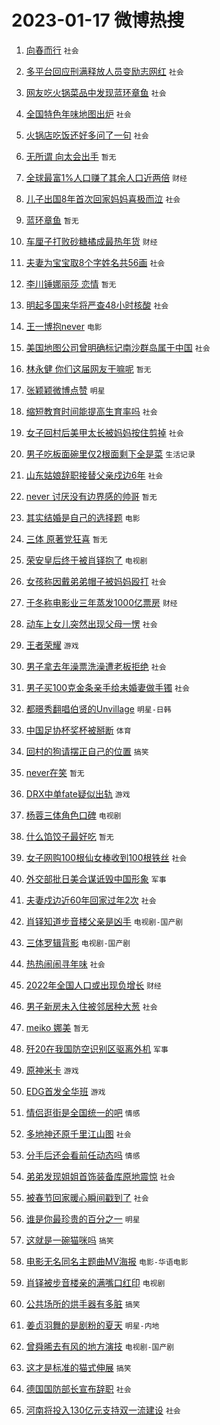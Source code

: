 # 2023-01-17 微博热搜 
1. [向春而行](https://m.weibo.cn/search?containerid=100103type%3D1%26t%3D10%26q%3D%23%E5%90%91%E6%98%A5%E8%80%8C%E8%A1%8C%23&stream_entry_id=51&isnewpage=1&extparam=seat%3D1%26pos%3D0%26c_type%3D51%26dgr%3D0%26cate%3D10103%26filter_type%3Drealtimehot%26display_time%3D1673900455%26pre_seqid%3D167390045519202384907&luicode=10000011&lfid=106003type%3D25%26t%3D3%26disable_hot%3D1%26filter_type%3Drealtimehot) `社会` 

2. [多平台回应刑满释放人员变励志网红](https://m.weibo.cn/search?containerid=100103type%3D1%26t%3D10%26q%3D%23%E5%A4%9A%E5%B9%B3%E5%8F%B0%E5%9B%9E%E5%BA%94%E5%88%91%E6%BB%A1%E9%87%8A%E6%94%BE%E4%BA%BA%E5%91%98%E5%8F%98%E5%8A%B1%E5%BF%97%E7%BD%91%E7%BA%A2%23&stream_entry_id=31&isnewpage=1&extparam=seat%3D1%26band_rank%3D1%26dgr%3D0%26flag%3D0%26filter_type%3Drealtimehot%26q%3D%2523%25E5%25A4%259A%25E5%25B9%25B3%25E5%258F%25B0%25E5%259B%259E%25E5%25BA%2594%25E5%2588%2591%25E6%25BB%25A1%25E9%2587%258A%25E6%2594%25BE%25E4%25BA%25BA%25E5%2591%2598%25E5%258F%2598%25E5%258A%25B1%25E5%25BF%2597%25E7%25BD%2591%25E7%25BA%25A2%2523%26pos%3D0%26stream_entry_id%3D31%26c_type%3D31%26realpos%3D1%26cate%3D5001%26lcate%3D5001%26display_time%3D1673900455%26pre_seqid%3D167390045519202384907&luicode=10000011&lfid=106003type%3D25%26t%3D3%26disable_hot%3D1%26filter_type%3Drealtimehot) `社会` 

3. [网友吃火锅菜品中发现蓝环章鱼](https://m.weibo.cn/search?containerid=100103type%3D1%26t%3D10%26q%3D%23%E7%BD%91%E5%8F%8B%E5%90%83%E7%81%AB%E9%94%85%E8%8F%9C%E5%93%81%E4%B8%AD%E5%8F%91%E7%8E%B0%E8%93%9D%E7%8E%AF%E7%AB%A0%E9%B1%BC%23&stream_entry_id=31&isnewpage=1&extparam=seat%3D1%26band_rank%3D2%26dgr%3D0%26flag%3D16%26filter_type%3Drealtimehot%26q%3D%2523%25E7%25BD%2591%25E5%258F%258B%25E5%2590%2583%25E7%2581%25AB%25E9%2594%2585%25E8%258F%259C%25E5%2593%2581%25E4%25B8%25AD%25E5%258F%2591%25E7%258E%25B0%25E8%2593%259D%25E7%258E%25AF%25E7%25AB%25A0%25E9%25B1%25BC%2523%26pos%3D1%26stream_entry_id%3D31%26c_type%3D31%26realpos%3D2%26cate%3D5001%26lcate%3D5001%26display_time%3D1673900455%26pre_seqid%3D167390045519202384907&luicode=10000011&lfid=106003type%3D25%26t%3D3%26disable_hot%3D1%26filter_type%3Drealtimehot) `社会` 

4. [全国特色年味地图出炉](https://m.weibo.cn/search?containerid=100103type%3D1%26t%3D10%26q%3D%23%E5%85%A8%E5%9B%BD%E7%89%B9%E8%89%B2%E5%B9%B4%E5%91%B3%E5%9C%B0%E5%9B%BE%E5%87%BA%E7%82%89%23&stream_entry_id=31&isnewpage=1&extparam=seat%3D1%26band_rank%3D3%26dgr%3D0%26flag%3D0%26filter_type%3Drealtimehot%26q%3D%2523%25E5%2585%25A8%25E5%259B%25BD%25E7%2589%25B9%25E8%2589%25B2%25E5%25B9%25B4%25E5%2591%25B3%25E5%259C%25B0%25E5%259B%25BE%25E5%2587%25BA%25E7%2582%2589%2523%26pos%3D2%26stream_entry_id%3D31%26c_type%3D31%26realpos%3D3%26cate%3D5001%26lcate%3D5001%26display_time%3D1673900455%26pre_seqid%3D167390045519202384907&luicode=10000011&lfid=106003type%3D25%26t%3D3%26disable_hot%3D1%26filter_type%3Drealtimehot) `社会` 

5. [火锅店吃饭还好多问了一句](https://m.weibo.cn/search?containerid=100103type%3D1%26t%3D10%26q%3D%23%E7%81%AB%E9%94%85%E5%BA%97%E5%90%83%E9%A5%AD%E8%BF%98%E5%A5%BD%E5%A4%9A%E9%97%AE%E4%BA%86%E4%B8%80%E5%8F%A5%23&stream_entry_id=31&isnewpage=1&extparam=seat%3D1%26band_rank%3D4%26dgr%3D0%26flag%3D16%26filter_type%3Drealtimehot%26q%3D%2523%25E7%2581%25AB%25E9%2594%2585%25E5%25BA%2597%25E5%2590%2583%25E9%25A5%25AD%25E8%25BF%2598%25E5%25A5%25BD%25E5%25A4%259A%25E9%2597%25AE%25E4%25BA%2586%25E4%25B8%2580%25E5%258F%25A5%2523%26pos%3D3%26stream_entry_id%3D31%26c_type%3D31%26realpos%3D4%26cate%3D5001%26lcate%3D5001%26display_time%3D1673900455%26pre_seqid%3D167390045519202384907&luicode=10000011&lfid=106003type%3D25%26t%3D3%26disable_hot%3D1%26filter_type%3Drealtimehot) `社会` 

6. [无所谓 向太会出手](https://m.weibo.cn/search?containerid=100103type%3D1%26t%3D10%26q%3D%E6%97%A0%E6%89%80%E8%B0%93+%E5%90%91%E5%A4%AA%E4%BC%9A%E5%87%BA%E6%89%8B&stream_entry_id=31&isnewpage=1&extparam=seat%3D1%26band_rank%3D5%26dgr%3D0%26flag%3D2%26filter_type%3Drealtimehot%26q%3D%25E6%2597%25A0%25E6%2589%2580%25E8%25B0%2593%2520%25E5%2590%2591%25E5%25A4%25AA%25E4%25BC%259A%25E5%2587%25BA%25E6%2589%258B%26pos%3D4%26stream_entry_id%3D31%26c_type%3D31%26realpos%3D5%26cate%3D5001%26lcate%3D5001%26display_time%3D1673900455%26pre_seqid%3D167390045519202384907&luicode=10000011&lfid=106003type%3D25%26t%3D3%26disable_hot%3D1%26filter_type%3Drealtimehot) `暂无` 

7. [全球最富1%人口赚了其余人口近两倍](https://m.weibo.cn/search?containerid=100103type%3D1%26t%3D10%26q%3D%23%E5%85%A8%E7%90%83%E6%9C%80%E5%AF%8C1%25%E4%BA%BA%E5%8F%A3%E8%B5%9A%E4%BA%86%E5%85%B6%E4%BD%99%E4%BA%BA%E5%8F%A3%E8%BF%91%E4%B8%A4%E5%80%8D%23&stream_entry_id=31&isnewpage=1&extparam=seat%3D1%26band_rank%3D6%26dgr%3D0%26flag%3D0%26filter_type%3Drealtimehot%26q%3D%2523%25E5%2585%25A8%25E7%2590%2583%25E6%259C%2580%25E5%25AF%258C1%2525%25E4%25BA%25BA%25E5%258F%25A3%25E8%25B5%259A%25E4%25BA%2586%25E5%2585%25B6%25E4%25BD%2599%25E4%25BA%25BA%25E5%258F%25A3%25E8%25BF%2591%25E4%25B8%25A4%25E5%2580%258D%2523%26pos%3D5%26stream_entry_id%3D31%26c_type%3D31%26realpos%3D6%26cate%3D5001%26lcate%3D5001%26display_time%3D1673900455%26pre_seqid%3D167390045519202384907&luicode=10000011&lfid=106003type%3D25%26t%3D3%26disable_hot%3D1%26filter_type%3Drealtimehot) `财经` 

8. [儿子出国8年首次回家妈妈喜极而泣](https://m.weibo.cn/search?containerid=100103type%3D1%26t%3D10%26q%3D%23%E5%84%BF%E5%AD%90%E5%87%BA%E5%9B%BD8%E5%B9%B4%E9%A6%96%E6%AC%A1%E5%9B%9E%E5%AE%B6%E5%A6%88%E5%A6%88%E5%96%9C%E6%9E%81%E8%80%8C%E6%B3%A3%23&stream_entry_id=31&isnewpage=1&extparam=seat%3D1%26band_rank%3D7%26dgr%3D0%26flag%3D0%26filter_type%3Drealtimehot%26q%3D%2523%25E5%2584%25BF%25E5%25AD%2590%25E5%2587%25BA%25E5%259B%25BD8%25E5%25B9%25B4%25E9%25A6%2596%25E6%25AC%25A1%25E5%259B%259E%25E5%25AE%25B6%25E5%25A6%2588%25E5%25A6%2588%25E5%2596%259C%25E6%259E%2581%25E8%2580%258C%25E6%25B3%25A3%2523%26pos%3D6%26stream_entry_id%3D31%26c_type%3D31%26realpos%3D7%26cate%3D5001%26lcate%3D5001%26display_time%3D1673900455%26pre_seqid%3D167390045519202384907&luicode=10000011&lfid=106003type%3D25%26t%3D3%26disable_hot%3D1%26filter_type%3Drealtimehot) `社会` 

9. [蓝环章鱼](https://m.weibo.cn/search?containerid=100103type%3D1%26t%3D10%26q%3D%E8%93%9D%E7%8E%AF%E7%AB%A0%E9%B1%BC&stream_entry_id=31&isnewpage=1&extparam=seat%3D1%26band_rank%3D8%26dgr%3D0%26flag%3D16%26filter_type%3Drealtimehot%26q%3D%25E8%2593%259D%25E7%258E%25AF%25E7%25AB%25A0%25E9%25B1%25BC%26pos%3D7%26stream_entry_id%3D31%26c_type%3D31%26realpos%3D8%26cate%3D5001%26lcate%3D5001%26display_time%3D1673900455%26pre_seqid%3D167390045519202384907&luicode=10000011&lfid=106003type%3D25%26t%3D3%26disable_hot%3D1%26filter_type%3Drealtimehot) `暂无` 

10. [车厘子打败砂糖橘成最热年货](https://m.weibo.cn/search?containerid=100103type%3D1%26t%3D10%26q%3D%23%E8%BD%A6%E5%8E%98%E5%AD%90%E6%89%93%E8%B4%A5%E7%A0%82%E7%B3%96%E6%A9%98%E6%88%90%E6%9C%80%E7%83%AD%E5%B9%B4%E8%B4%A7%23&stream_entry_id=31&isnewpage=1&extparam=seat%3D1%26band_rank%3D9%26dgr%3D0%26flag%3D0%26filter_type%3Drealtimehot%26q%3D%2523%25E8%25BD%25A6%25E5%258E%2598%25E5%25AD%2590%25E6%2589%2593%25E8%25B4%25A5%25E7%25A0%2582%25E7%25B3%2596%25E6%25A9%2598%25E6%2588%2590%25E6%259C%2580%25E7%2583%25AD%25E5%25B9%25B4%25E8%25B4%25A7%2523%26pos%3D8%26stream_entry_id%3D31%26c_type%3D31%26realpos%3D9%26cate%3D5001%26lcate%3D5001%26display_time%3D1673900455%26pre_seqid%3D167390045519202384907&luicode=10000011&lfid=106003type%3D25%26t%3D3%26disable_hot%3D1%26filter_type%3Drealtimehot) `财经` 

11. [夫妻为宝宝取8个字姓名共56画](https://m.weibo.cn/search?containerid=100103type%3D1%26t%3D10%26q%3D%23%E5%A4%AB%E5%A6%BB%E4%B8%BA%E5%AE%9D%E5%AE%9D%E5%8F%968%E4%B8%AA%E5%AD%97%E5%A7%93%E5%90%8D%E5%85%B156%E7%94%BB%23&stream_entry_id=31&isnewpage=1&extparam=seat%3D1%26band_rank%3D10%26dgr%3D0%26flag%3D0%26filter_type%3Drealtimehot%26q%3D%2523%25E5%25A4%25AB%25E5%25A6%25BB%25E4%25B8%25BA%25E5%25AE%259D%25E5%25AE%259D%25E5%258F%25968%25E4%25B8%25AA%25E5%25AD%2597%25E5%25A7%2593%25E5%2590%258D%25E5%2585%25B156%25E7%2594%25BB%2523%26pos%3D9%26stream_entry_id%3D31%26c_type%3D31%26realpos%3D10%26cate%3D5001%26lcate%3D5001%26display_time%3D1673900455%26pre_seqid%3D167390045519202384907&luicode=10000011&lfid=106003type%3D25%26t%3D3%26disable_hot%3D1%26filter_type%3Drealtimehot) `社会` 

12. [李川锤娜丽莎 恋情](https://m.weibo.cn/search?containerid=100103type%3D1%26t%3D10%26q%3D%E6%9D%8E%E5%B7%9D%E9%94%A4%E5%A8%9C%E4%B8%BD%E8%8E%8E+%E6%81%8B%E6%83%85&stream_entry_id=31&isnewpage=1&extparam=seat%3D1%26band_rank%3D11%26dgr%3D0%26flag%3D2%26filter_type%3Drealtimehot%26q%3D%25E6%259D%258E%25E5%25B7%259D%25E9%2594%25A4%25E5%25A8%259C%25E4%25B8%25BD%25E8%258E%258E%2520%25E6%2581%258B%25E6%2583%2585%26pos%3D10%26stream_entry_id%3D31%26c_type%3D31%26realpos%3D11%26cate%3D5001%26lcate%3D5001%26display_time%3D1673900455%26pre_seqid%3D167390045519202384907&luicode=10000011&lfid=106003type%3D25%26t%3D3%26disable_hot%3D1%26filter_type%3Drealtimehot) `暂无` 

13. [明起多国来华将严查48小时核酸](https://m.weibo.cn/search?containerid=100103type%3D1%26t%3D10%26q%3D%23%E6%98%8E%E8%B5%B7%E5%A4%9A%E5%9B%BD%E6%9D%A5%E5%8D%8E%E5%B0%86%E4%B8%A5%E6%9F%A548%E5%B0%8F%E6%97%B6%E6%A0%B8%E9%85%B8%23&stream_entry_id=31&isnewpage=1&extparam=seat%3D1%26band_rank%3D12%26dgr%3D0%26flag%3D0%26filter_type%3Drealtimehot%26q%3D%2523%25E6%2598%258E%25E8%25B5%25B7%25E5%25A4%259A%25E5%259B%25BD%25E6%259D%25A5%25E5%258D%258E%25E5%25B0%2586%25E4%25B8%25A5%25E6%259F%25A548%25E5%25B0%258F%25E6%2597%25B6%25E6%25A0%25B8%25E9%2585%25B8%2523%26pos%3D11%26stream_entry_id%3D31%26c_type%3D31%26realpos%3D12%26cate%3D5001%26lcate%3D5001%26display_time%3D1673900455%26pre_seqid%3D167390045519202384907&luicode=10000011&lfid=106003type%3D25%26t%3D3%26disable_hot%3D1%26filter_type%3Drealtimehot) `社会` 

14. [王一博抱never](https://m.weibo.cn/search?containerid=100103type%3D1%26t%3D10%26q%3D%23%E7%8E%8B%E4%B8%80%E5%8D%9A%E6%8A%B1never%23&stream_entry_id=31&isnewpage=1&extparam=seat%3D1%26band_rank%3D13%26dgr%3D0%26flag%3D0%26filter_type%3Drealtimehot%26q%3D%2523%25E7%258E%258B%25E4%25B8%2580%25E5%258D%259A%25E6%258A%25B1never%2523%26pos%3D12%26stream_entry_id%3D31%26c_type%3D31%26realpos%3D13%26cate%3D5001%26lcate%3D5001%26display_time%3D1673900455%26pre_seqid%3D167390045519202384907&luicode=10000011&lfid=106003type%3D25%26t%3D3%26disable_hot%3D1%26filter_type%3Drealtimehot) `电影` 

15. [美国地图公司曾明确标记南沙群岛属于中国](https://m.weibo.cn/search?containerid=100103type%3D1%26t%3D10%26q%3D%23%E7%BE%8E%E5%9B%BD%E5%9C%B0%E5%9B%BE%E5%85%AC%E5%8F%B8%E6%9B%BE%E6%98%8E%E7%A1%AE%E6%A0%87%E8%AE%B0%E5%8D%97%E6%B2%99%E7%BE%A4%E5%B2%9B%E5%B1%9E%E4%BA%8E%E4%B8%AD%E5%9B%BD%23&stream_entry_id=31&isnewpage=1&extparam=seat%3D1%26band_rank%3D14%26dgr%3D0%26flag%3D0%26filter_type%3Drealtimehot%26q%3D%2523%25E7%25BE%258E%25E5%259B%25BD%25E5%259C%25B0%25E5%259B%25BE%25E5%2585%25AC%25E5%258F%25B8%25E6%259B%25BE%25E6%2598%258E%25E7%25A1%25AE%25E6%25A0%2587%25E8%25AE%25B0%25E5%258D%2597%25E6%25B2%2599%25E7%25BE%25A4%25E5%25B2%259B%25E5%25B1%259E%25E4%25BA%258E%25E4%25B8%25AD%25E5%259B%25BD%2523%26pos%3D13%26stream_entry_id%3D31%26c_type%3D31%26realpos%3D14%26cate%3D5001%26lcate%3D5001%26display_time%3D1673900455%26pre_seqid%3D167390045519202384907&luicode=10000011&lfid=106003type%3D25%26t%3D3%26disable_hot%3D1%26filter_type%3Drealtimehot) `社会` 

16. [林永健 你们这届网友干嘛呢](https://m.weibo.cn/search?containerid=100103type%3D1%26t%3D10%26q%3D%E6%9E%97%E6%B0%B8%E5%81%A5+%E4%BD%A0%E4%BB%AC%E8%BF%99%E5%B1%8A%E7%BD%91%E5%8F%8B%E5%B9%B2%E5%98%9B%E5%91%A2&stream_entry_id=31&isnewpage=1&extparam=seat%3D1%26band_rank%3D15%26dgr%3D0%26flag%3D0%26filter_type%3Drealtimehot%26q%3D%25E6%259E%2597%25E6%25B0%25B8%25E5%2581%25A5%2520%25E4%25BD%25A0%25E4%25BB%25AC%25E8%25BF%2599%25E5%25B1%258A%25E7%25BD%2591%25E5%258F%258B%25E5%25B9%25B2%25E5%2598%259B%25E5%2591%25A2%26pos%3D14%26stream_entry_id%3D31%26c_type%3D31%26realpos%3D15%26cate%3D5001%26lcate%3D5001%26display_time%3D1673900455%26pre_seqid%3D167390045519202384907&luicode=10000011&lfid=106003type%3D25%26t%3D3%26disable_hot%3D1%26filter_type%3Drealtimehot) `暂无` 

17. [张颖颖微博点赞](https://m.weibo.cn/search?containerid=100103type%3D1%26t%3D10%26q%3D%23%E5%BC%A0%E9%A2%96%E9%A2%96%E5%BE%AE%E5%8D%9A%E7%82%B9%E8%B5%9E%23&stream_entry_id=31&isnewpage=1&extparam=seat%3D1%26band_rank%3D16%26dgr%3D0%26flag%3D0%26filter_type%3Drealtimehot%26q%3D%2523%25E5%25BC%25A0%25E9%25A2%2596%25E9%25A2%2596%25E5%25BE%25AE%25E5%258D%259A%25E7%2582%25B9%25E8%25B5%259E%2523%26pos%3D15%26stream_entry_id%3D31%26c_type%3D31%26realpos%3D16%26cate%3D5001%26lcate%3D5001%26display_time%3D1673900455%26pre_seqid%3D167390045519202384907&luicode=10000011&lfid=106003type%3D25%26t%3D3%26disable_hot%3D1%26filter_type%3Drealtimehot) `明星` 

18. [缩短教育时间能提高生育率吗](https://m.weibo.cn/search?containerid=100103type%3D1%26t%3D10%26q%3D%23%E7%BC%A9%E7%9F%AD%E6%95%99%E8%82%B2%E6%97%B6%E9%97%B4%E8%83%BD%E6%8F%90%E9%AB%98%E7%94%9F%E8%82%B2%E7%8E%87%E5%90%97%23&stream_entry_id=31&isnewpage=1&extparam=seat%3D1%26band_rank%3D17%26dgr%3D0%26flag%3D0%26filter_type%3Drealtimehot%26q%3D%2523%25E7%25BC%25A9%25E7%259F%25AD%25E6%2595%2599%25E8%2582%25B2%25E6%2597%25B6%25E9%2597%25B4%25E8%2583%25BD%25E6%258F%2590%25E9%25AB%2598%25E7%2594%259F%25E8%2582%25B2%25E7%258E%2587%25E5%2590%2597%2523%26pos%3D16%26stream_entry_id%3D31%26c_type%3D31%26realpos%3D17%26cate%3D5001%26lcate%3D5001%26display_time%3D1673900455%26pre_seqid%3D167390045519202384907&luicode=10000011&lfid=106003type%3D25%26t%3D3%26disable_hot%3D1%26filter_type%3Drealtimehot) `社会` 

19. [女子回村后美甲太长被妈妈按住剪掉](https://m.weibo.cn/search?containerid=100103type%3D1%26t%3D10%26q%3D%23%E5%A5%B3%E5%AD%90%E5%9B%9E%E6%9D%91%E5%90%8E%E7%BE%8E%E7%94%B2%E5%A4%AA%E9%95%BF%E8%A2%AB%E5%A6%88%E5%A6%88%E6%8C%89%E4%BD%8F%E5%89%AA%E6%8E%89%23&stream_entry_id=31&isnewpage=1&extparam=seat%3D1%26band_rank%3D18%26dgr%3D0%26flag%3D0%26filter_type%3Drealtimehot%26q%3D%2523%25E5%25A5%25B3%25E5%25AD%2590%25E5%259B%259E%25E6%259D%2591%25E5%2590%258E%25E7%25BE%258E%25E7%2594%25B2%25E5%25A4%25AA%25E9%2595%25BF%25E8%25A2%25AB%25E5%25A6%2588%25E5%25A6%2588%25E6%258C%2589%25E4%25BD%258F%25E5%2589%25AA%25E6%258E%2589%2523%26pos%3D17%26stream_entry_id%3D31%26c_type%3D31%26realpos%3D18%26cate%3D5001%26lcate%3D5001%26display_time%3D1673900455%26pre_seqid%3D167390045519202384907&luicode=10000011&lfid=106003type%3D25%26t%3D3%26disable_hot%3D1%26filter_type%3Drealtimehot) `社会` 

20. [男子吃板面碗里仅2根面剩下全是菜](https://m.weibo.cn/search?containerid=100103type%3D1%26t%3D10%26q%3D%23%E7%94%B7%E5%AD%90%E5%90%83%E6%9D%BF%E9%9D%A2%E7%A2%97%E9%87%8C%E4%BB%852%E6%A0%B9%E9%9D%A2%E5%89%A9%E4%B8%8B%E5%85%A8%E6%98%AF%E8%8F%9C%23&stream_entry_id=31&isnewpage=1&extparam=seat%3D1%26band_rank%3D19%26dgr%3D0%26flag%3D0%26filter_type%3Drealtimehot%26q%3D%2523%25E7%2594%25B7%25E5%25AD%2590%25E5%2590%2583%25E6%259D%25BF%25E9%259D%25A2%25E7%25A2%2597%25E9%2587%258C%25E4%25BB%25852%25E6%25A0%25B9%25E9%259D%25A2%25E5%2589%25A9%25E4%25B8%258B%25E5%2585%25A8%25E6%2598%25AF%25E8%258F%259C%2523%26pos%3D18%26stream_entry_id%3D31%26c_type%3D31%26realpos%3D19%26cate%3D5001%26lcate%3D5001%26display_time%3D1673900455%26pre_seqid%3D167390045519202384907&luicode=10000011&lfid=106003type%3D25%26t%3D3%26disable_hot%3D1%26filter_type%3Drealtimehot) `生活记录` 

21. [山东姑娘辞职接替父亲戍边6年](https://m.weibo.cn/search?containerid=100103type%3D1%26t%3D10%26q%3D%23%E5%B1%B1%E4%B8%9C%E5%A7%91%E5%A8%98%E8%BE%9E%E8%81%8C%E6%8E%A5%E6%9B%BF%E7%88%B6%E4%BA%B2%E6%88%8D%E8%BE%B96%E5%B9%B4%23&stream_entry_id=31&isnewpage=1&extparam=seat%3D1%26band_rank%3D20%26dgr%3D0%26flag%3D0%26filter_type%3Drealtimehot%26q%3D%2523%25E5%25B1%25B1%25E4%25B8%259C%25E5%25A7%2591%25E5%25A8%2598%25E8%25BE%259E%25E8%2581%258C%25E6%258E%25A5%25E6%259B%25BF%25E7%2588%25B6%25E4%25BA%25B2%25E6%2588%258D%25E8%25BE%25B96%25E5%25B9%25B4%2523%26pos%3D19%26stream_entry_id%3D31%26c_type%3D31%26realpos%3D20%26cate%3D5001%26lcate%3D5001%26display_time%3D1673900455%26pre_seqid%3D167390045519202384907&luicode=10000011&lfid=106003type%3D25%26t%3D3%26disable_hot%3D1%26filter_type%3Drealtimehot) `社会` 

22. [never 讨厌没有边界感的帅哥](https://m.weibo.cn/search?containerid=100103type%3D1%26t%3D10%26q%3Dnever+%E8%AE%A8%E5%8E%8C%E6%B2%A1%E6%9C%89%E8%BE%B9%E7%95%8C%E6%84%9F%E7%9A%84%E5%B8%85%E5%93%A5&stream_entry_id=31&isnewpage=1&extparam=seat%3D1%26band_rank%3D21%26dgr%3D0%26flag%3D0%26filter_type%3Drealtimehot%26q%3Dnever%2520%25E8%25AE%25A8%25E5%258E%258C%25E6%25B2%25A1%25E6%259C%2589%25E8%25BE%25B9%25E7%2595%258C%25E6%2584%259F%25E7%259A%2584%25E5%25B8%2585%25E5%2593%25A5%26pos%3D20%26stream_entry_id%3D31%26c_type%3D31%26realpos%3D21%26cate%3D5001%26lcate%3D5001%26display_time%3D1673900455%26pre_seqid%3D167390045519202384907&luicode=10000011&lfid=106003type%3D25%26t%3D3%26disable_hot%3D1%26filter_type%3Drealtimehot) `暂无` 

23. [其实结婚是自己的选择题](https://m.weibo.cn/search?containerid=100103type%3D1%26t%3D10%26q%3D%23%E5%85%B6%E5%AE%9E%E7%BB%93%E5%A9%9A%E6%98%AF%E8%87%AA%E5%B7%B1%E7%9A%84%E9%80%89%E6%8B%A9%E9%A2%98%23&stream_entry_id=31&isnewpage=1&extparam=seat%3D1%26band_rank%3D22%26dgr%3D0%26flag%3D0%26filter_type%3Drealtimehot%26q%3D%2523%25E5%2585%25B6%25E5%25AE%259E%25E7%25BB%2593%25E5%25A9%259A%25E6%2598%25AF%25E8%2587%25AA%25E5%25B7%25B1%25E7%259A%2584%25E9%2580%2589%25E6%258B%25A9%25E9%25A2%2598%2523%26pos%3D21%26stream_entry_id%3D31%26c_type%3D31%26realpos%3D22%26cate%3D5001%26lcate%3D5001%26display_time%3D1673900455%26pre_seqid%3D167390045519202384907&luicode=10000011&lfid=106003type%3D25%26t%3D3%26disable_hot%3D1%26filter_type%3Drealtimehot) `电影` 

24. [三体 原著党狂喜](https://m.weibo.cn/search?containerid=100103type%3D1%26t%3D10%26q%3D%E4%B8%89%E4%BD%93+%E5%8E%9F%E8%91%97%E5%85%9A%E7%8B%82%E5%96%9C&stream_entry_id=31&isnewpage=1&extparam=seat%3D1%26band_rank%3D23%26dgr%3D0%26flag%3D0%26filter_type%3Drealtimehot%26q%3D%25E4%25B8%2589%25E4%25BD%2593%2520%25E5%258E%259F%25E8%2591%2597%25E5%2585%259A%25E7%258B%2582%25E5%2596%259C%26pos%3D22%26stream_entry_id%3D31%26c_type%3D31%26realpos%3D23%26cate%3D5001%26lcate%3D5001%26display_time%3D1673900455%26pre_seqid%3D167390045519202384907&luicode=10000011&lfid=106003type%3D25%26t%3D3%26disable_hot%3D1%26filter_type%3Drealtimehot) `暂无` 

25. [荣安皇后终于被肖铎抱了](https://m.weibo.cn/search?containerid=100103type%3D1%26t%3D10%26q%3D%23%E8%8D%A3%E5%AE%89%E7%9A%87%E5%90%8E%E7%BB%88%E4%BA%8E%E8%A2%AB%E8%82%96%E9%93%8E%E6%8A%B1%E4%BA%86%23&stream_entry_id=31&isnewpage=1&extparam=seat%3D1%26band_rank%3D24%26dgr%3D0%26flag%3D0%26filter_type%3Drealtimehot%26q%3D%2523%25E8%258D%25A3%25E5%25AE%2589%25E7%259A%2587%25E5%2590%258E%25E7%25BB%2588%25E4%25BA%258E%25E8%25A2%25AB%25E8%2582%2596%25E9%2593%258E%25E6%258A%25B1%25E4%25BA%2586%2523%26pos%3D23%26stream_entry_id%3D31%26c_type%3D31%26realpos%3D24%26cate%3D5001%26lcate%3D5001%26display_time%3D1673900455%26pre_seqid%3D167390045519202384907&luicode=10000011&lfid=106003type%3D25%26t%3D3%26disable_hot%3D1%26filter_type%3Drealtimehot) `电视剧` 

26. [女孩称因戴弟弟帽子被妈妈殴打](https://m.weibo.cn/search?containerid=100103type%3D1%26t%3D10%26q%3D%23%E5%A5%B3%E5%AD%A9%E7%A7%B0%E5%9B%A0%E6%88%B4%E5%BC%9F%E5%BC%9F%E5%B8%BD%E5%AD%90%E8%A2%AB%E5%A6%88%E5%A6%88%E6%AE%B4%E6%89%93%23&stream_entry_id=31&isnewpage=1&extparam=seat%3D1%26band_rank%3D25%26dgr%3D0%26flag%3D0%26filter_type%3Drealtimehot%26q%3D%2523%25E5%25A5%25B3%25E5%25AD%25A9%25E7%25A7%25B0%25E5%259B%25A0%25E6%2588%25B4%25E5%25BC%259F%25E5%25BC%259F%25E5%25B8%25BD%25E5%25AD%2590%25E8%25A2%25AB%25E5%25A6%2588%25E5%25A6%2588%25E6%25AE%25B4%25E6%2589%2593%2523%26pos%3D24%26stream_entry_id%3D31%26c_type%3D31%26realpos%3D25%26cate%3D5001%26lcate%3D5001%26display_time%3D1673900455%26pre_seqid%3D167390045519202384907&luicode=10000011&lfid=106003type%3D25%26t%3D3%26disable_hot%3D1%26filter_type%3Drealtimehot) `社会` 

27. [于冬称电影业三年蒸发1000亿票房](https://m.weibo.cn/search?containerid=100103type%3D1%26t%3D10%26q%3D%23%E4%BA%8E%E5%86%AC%E7%A7%B0%E7%94%B5%E5%BD%B1%E4%B8%9A%E4%B8%89%E5%B9%B4%E8%92%B8%E5%8F%911000%E4%BA%BF%E7%A5%A8%E6%88%BF%23&stream_entry_id=31&isnewpage=1&extparam=seat%3D1%26band_rank%3D26%26dgr%3D0%26flag%3D0%26filter_type%3Drealtimehot%26q%3D%2523%25E4%25BA%258E%25E5%2586%25AC%25E7%25A7%25B0%25E7%2594%25B5%25E5%25BD%25B1%25E4%25B8%259A%25E4%25B8%2589%25E5%25B9%25B4%25E8%2592%25B8%25E5%258F%25911000%25E4%25BA%25BF%25E7%25A5%25A8%25E6%2588%25BF%2523%26pos%3D25%26stream_entry_id%3D31%26c_type%3D31%26realpos%3D26%26cate%3D5001%26lcate%3D5001%26display_time%3D1673900455%26pre_seqid%3D167390045519202384907&luicode=10000011&lfid=106003type%3D25%26t%3D3%26disable_hot%3D1%26filter_type%3Drealtimehot) `财经` 

28. [动车上女儿突然出现父母一愣](https://m.weibo.cn/search?containerid=100103type%3D1%26t%3D10%26q%3D%23%E5%8A%A8%E8%BD%A6%E4%B8%8A%E5%A5%B3%E5%84%BF%E7%AA%81%E7%84%B6%E5%87%BA%E7%8E%B0%E7%88%B6%E6%AF%8D%E4%B8%80%E6%84%A3%23&stream_entry_id=31&isnewpage=1&extparam=seat%3D1%26band_rank%3D27%26dgr%3D0%26flag%3D0%26filter_type%3Drealtimehot%26q%3D%2523%25E5%258A%25A8%25E8%25BD%25A6%25E4%25B8%258A%25E5%25A5%25B3%25E5%2584%25BF%25E7%25AA%2581%25E7%2584%25B6%25E5%2587%25BA%25E7%258E%25B0%25E7%2588%25B6%25E6%25AF%258D%25E4%25B8%2580%25E6%2584%25A3%2523%26pos%3D26%26stream_entry_id%3D31%26c_type%3D31%26realpos%3D27%26cate%3D5001%26lcate%3D5001%26display_time%3D1673900455%26pre_seqid%3D167390045519202384907&luicode=10000011&lfid=106003type%3D25%26t%3D3%26disable_hot%3D1%26filter_type%3Drealtimehot) `社会` 

29. [王者荣耀](https://m.weibo.cn/search?containerid=100103type%3D1%26t%3D10%26q%3D%E7%8E%8B%E8%80%85%E8%8D%A3%E8%80%80&stream_entry_id=31&isnewpage=1&extparam=seat%3D1%26band_rank%3D28%26dgr%3D0%26flag%3D0%26filter_type%3Drealtimehot%26q%3D%25E7%258E%258B%25E8%2580%2585%25E8%258D%25A3%25E8%2580%2580%26pos%3D27%26stream_entry_id%3D31%26c_type%3D31%26realpos%3D28%26cate%3D5001%26lcate%3D5001%26display_time%3D1673900455%26pre_seqid%3D167390045519202384907&luicode=10000011&lfid=106003type%3D25%26t%3D3%26disable_hot%3D1%26filter_type%3Drealtimehot) `游戏` 

30. [男子拿去年澡票洗澡遭老板拒绝](https://m.weibo.cn/search?containerid=100103type%3D1%26t%3D10%26q%3D%23%E7%94%B7%E5%AD%90%E6%8B%BF%E5%8E%BB%E5%B9%B4%E6%BE%A1%E7%A5%A8%E6%B4%97%E6%BE%A1%E9%81%AD%E8%80%81%E6%9D%BF%E6%8B%92%E7%BB%9D%23&stream_entry_id=31&isnewpage=1&extparam=seat%3D1%26band_rank%3D29%26dgr%3D0%26flag%3D0%26filter_type%3Drealtimehot%26q%3D%2523%25E7%2594%25B7%25E5%25AD%2590%25E6%258B%25BF%25E5%258E%25BB%25E5%25B9%25B4%25E6%25BE%25A1%25E7%25A5%25A8%25E6%25B4%2597%25E6%25BE%25A1%25E9%2581%25AD%25E8%2580%2581%25E6%259D%25BF%25E6%258B%2592%25E7%25BB%259D%2523%26pos%3D28%26stream_entry_id%3D31%26c_type%3D31%26realpos%3D29%26cate%3D5001%26lcate%3D5001%26display_time%3D1673900455%26pre_seqid%3D167390045519202384907&luicode=10000011&lfid=106003type%3D25%26t%3D3%26disable_hot%3D1%26filter_type%3Drealtimehot) `社会` 

31. [男子买100克金条亲手给未婚妻做手镯](https://m.weibo.cn/search?containerid=100103type%3D1%26t%3D10%26q%3D%23%E7%94%B7%E5%AD%90%E4%B9%B0100%E5%85%8B%E9%87%91%E6%9D%A1%E4%BA%B2%E6%89%8B%E7%BB%99%E6%9C%AA%E5%A9%9A%E5%A6%BB%E5%81%9A%E6%89%8B%E9%95%AF%23&stream_entry_id=31&isnewpage=1&extparam=seat%3D1%26band_rank%3D30%26dgr%3D0%26flag%3D0%26filter_type%3Drealtimehot%26q%3D%2523%25E7%2594%25B7%25E5%25AD%2590%25E4%25B9%25B0100%25E5%2585%258B%25E9%2587%2591%25E6%259D%25A1%25E4%25BA%25B2%25E6%2589%258B%25E7%25BB%2599%25E6%259C%25AA%25E5%25A9%259A%25E5%25A6%25BB%25E5%2581%259A%25E6%2589%258B%25E9%2595%25AF%2523%26pos%3D29%26stream_entry_id%3D31%26c_type%3D31%26realpos%3D30%26cate%3D5001%26lcate%3D5001%26display_time%3D1673900455%26pre_seqid%3D167390045519202384907&luicode=10000011&lfid=106003type%3D25%26t%3D3%26disable_hot%3D1%26filter_type%3Drealtimehot) `社会` 

32. [都暻秀翻唱伯贤的Unvillage](https://m.weibo.cn/search?containerid=100103type%3D1%26t%3D10%26q%3D%23%E9%83%BD%E6%9A%BB%E7%A7%80%E7%BF%BB%E5%94%B1%E4%BC%AF%E8%B4%A4%E7%9A%84Unvillage%23&stream_entry_id=31&isnewpage=1&extparam=seat%3D1%26band_rank%3D31%26dgr%3D0%26flag%3D0%26filter_type%3Drealtimehot%26q%3D%2523%25E9%2583%25BD%25E6%259A%25BB%25E7%25A7%2580%25E7%25BF%25BB%25E5%2594%25B1%25E4%25BC%25AF%25E8%25B4%25A4%25E7%259A%2584Unvillage%2523%26pos%3D30%26stream_entry_id%3D31%26c_type%3D31%26realpos%3D31%26cate%3D5001%26lcate%3D5001%26display_time%3D1673900455%26pre_seqid%3D167390045519202384907&luicode=10000011&lfid=106003type%3D25%26t%3D3%26disable_hot%3D1%26filter_type%3Drealtimehot) `明星-日韩` 

33. [中国足协杯奖杯被掰断](https://m.weibo.cn/search?containerid=100103type%3D1%26t%3D10%26q%3D%23%E4%B8%AD%E5%9B%BD%E8%B6%B3%E5%8D%8F%E6%9D%AF%E5%A5%96%E6%9D%AF%E8%A2%AB%E6%8E%B0%E6%96%AD%23&stream_entry_id=31&isnewpage=1&extparam=seat%3D1%26band_rank%3D32%26dgr%3D0%26flag%3D0%26filter_type%3Drealtimehot%26q%3D%2523%25E4%25B8%25AD%25E5%259B%25BD%25E8%25B6%25B3%25E5%258D%258F%25E6%259D%25AF%25E5%25A5%2596%25E6%259D%25AF%25E8%25A2%25AB%25E6%258E%25B0%25E6%2596%25AD%2523%26pos%3D31%26stream_entry_id%3D31%26c_type%3D31%26realpos%3D32%26cate%3D5001%26lcate%3D5001%26display_time%3D1673900455%26pre_seqid%3D167390045519202384907&luicode=10000011&lfid=106003type%3D25%26t%3D3%26disable_hot%3D1%26filter_type%3Drealtimehot) `体育` 

34. [回村的狗请摆正自己的位置](https://m.weibo.cn/search?containerid=100103type%3D1%26t%3D10%26q%3D%23%E5%9B%9E%E6%9D%91%E7%9A%84%E7%8B%97%E8%AF%B7%E6%91%86%E6%AD%A3%E8%87%AA%E5%B7%B1%E7%9A%84%E4%BD%8D%E7%BD%AE%23&stream_entry_id=31&isnewpage=1&extparam=seat%3D1%26band_rank%3D33%26dgr%3D0%26flag%3D0%26filter_type%3Drealtimehot%26q%3D%2523%25E5%259B%259E%25E6%259D%2591%25E7%259A%2584%25E7%258B%2597%25E8%25AF%25B7%25E6%2591%2586%25E6%25AD%25A3%25E8%2587%25AA%25E5%25B7%25B1%25E7%259A%2584%25E4%25BD%258D%25E7%25BD%25AE%2523%26pos%3D32%26stream_entry_id%3D31%26c_type%3D31%26realpos%3D33%26cate%3D5001%26lcate%3D5001%26display_time%3D1673900455%26pre_seqid%3D167390045519202384907&luicode=10000011&lfid=106003type%3D25%26t%3D3%26disable_hot%3D1%26filter_type%3Drealtimehot) `搞笑` 

35. [never在笑](https://m.weibo.cn/search?containerid=100103type%3D1%26t%3D10%26q%3Dnever%E5%9C%A8%E7%AC%91&stream_entry_id=31&isnewpage=1&extparam=seat%3D1%26band_rank%3D34%26dgr%3D0%26flag%3D0%26filter_type%3Drealtimehot%26q%3Dnever%25E5%259C%25A8%25E7%25AC%2591%26pos%3D33%26stream_entry_id%3D31%26c_type%3D31%26realpos%3D34%26cate%3D5001%26lcate%3D5001%26display_time%3D1673900455%26pre_seqid%3D167390045519202384907&luicode=10000011&lfid=106003type%3D25%26t%3D3%26disable_hot%3D1%26filter_type%3Drealtimehot) `暂无` 

36. [DRX中单fate疑似出轨](https://m.weibo.cn/search?containerid=100103type%3D1%26t%3D10%26q%3D%23DRX%E4%B8%AD%E5%8D%95fate%E7%96%91%E4%BC%BC%E5%87%BA%E8%BD%A8%23&stream_entry_id=31&isnewpage=1&extparam=seat%3D1%26band_rank%3D35%26dgr%3D0%26flag%3D0%26filter_type%3Drealtimehot%26q%3D%2523DRX%25E4%25B8%25AD%25E5%258D%2595fate%25E7%2596%2591%25E4%25BC%25BC%25E5%2587%25BA%25E8%25BD%25A8%2523%26pos%3D34%26stream_entry_id%3D31%26c_type%3D31%26realpos%3D35%26cate%3D5001%26lcate%3D5001%26display_time%3D1673900455%26pre_seqid%3D167390045519202384907&luicode=10000011&lfid=106003type%3D25%26t%3D3%26disable_hot%3D1%26filter_type%3Drealtimehot) `游戏` 

37. [杨蓉三体角色口碑](https://m.weibo.cn/search?containerid=100103type%3D1%26t%3D10%26q%3D%23%E6%9D%A8%E8%93%89%E4%B8%89%E4%BD%93%E8%A7%92%E8%89%B2%E5%8F%A3%E7%A2%91%23&stream_entry_id=31&isnewpage=1&extparam=seat%3D1%26band_rank%3D36%26dgr%3D0%26flag%3D0%26filter_type%3Drealtimehot%26q%3D%2523%25E6%259D%25A8%25E8%2593%2589%25E4%25B8%2589%25E4%25BD%2593%25E8%25A7%2592%25E8%2589%25B2%25E5%258F%25A3%25E7%25A2%2591%2523%26pos%3D35%26stream_entry_id%3D31%26c_type%3D31%26realpos%3D36%26cate%3D5001%26lcate%3D5001%26display_time%3D1673900455%26pre_seqid%3D167390045519202384907&luicode=10000011&lfid=106003type%3D25%26t%3D3%26disable_hot%3D1%26filter_type%3Drealtimehot) `电视剧` 

38. [什么馅饺子最好吃](https://m.weibo.cn/search?containerid=100103type%3D1%26t%3D10%26q%3D%23%E4%BB%80%E4%B9%88%E9%A6%85%E9%A5%BA%E5%AD%90%E6%9C%80%E5%A5%BD%E5%90%83%23&stream_entry_id=31&isnewpage=1&extparam=seat%3D1%26band_rank%3D37%26dgr%3D0%26flag%3D0%26filter_type%3Drealtimehot%26q%3D%2523%25E4%25BB%2580%25E4%25B9%2588%25E9%25A6%2585%25E9%25A5%25BA%25E5%25AD%2590%25E6%259C%2580%25E5%25A5%25BD%25E5%2590%2583%2523%26pos%3D36%26stream_entry_id%3D31%26c_type%3D31%26realpos%3D37%26cate%3D5001%26lcate%3D5001%26display_time%3D1673900455%26pre_seqid%3D167390045519202384907&luicode=10000011&lfid=106003type%3D25%26t%3D3%26disable_hot%3D1%26filter_type%3Drealtimehot) `暂无` 

39. [女子网购100根仙女棒收到100根铁丝](https://m.weibo.cn/search?containerid=100103type%3D1%26t%3D10%26q%3D%23%E5%A5%B3%E5%AD%90%E7%BD%91%E8%B4%AD100%E6%A0%B9%E4%BB%99%E5%A5%B3%E6%A3%92%E6%94%B6%E5%88%B0100%E6%A0%B9%E9%93%81%E4%B8%9D%23&stream_entry_id=31&isnewpage=1&extparam=seat%3D1%26band_rank%3D38%26dgr%3D0%26flag%3D0%26filter_type%3Drealtimehot%26q%3D%2523%25E5%25A5%25B3%25E5%25AD%2590%25E7%25BD%2591%25E8%25B4%25AD100%25E6%25A0%25B9%25E4%25BB%2599%25E5%25A5%25B3%25E6%25A3%2592%25E6%2594%25B6%25E5%2588%25B0100%25E6%25A0%25B9%25E9%2593%2581%25E4%25B8%259D%2523%26pos%3D37%26stream_entry_id%3D31%26c_type%3D31%26realpos%3D38%26cate%3D5001%26lcate%3D5001%26display_time%3D1673900455%26pre_seqid%3D167390045519202384907&luicode=10000011&lfid=106003type%3D25%26t%3D3%26disable_hot%3D1%26filter_type%3Drealtimehot) `社会` 

40. [外交部批日美合谋诋毁中国形象](https://m.weibo.cn/search?containerid=100103type%3D1%26t%3D10%26q%3D%23%E5%A4%96%E4%BA%A4%E9%83%A8%E6%89%B9%E6%97%A5%E7%BE%8E%E5%90%88%E8%B0%8B%E8%AF%8B%E6%AF%81%E4%B8%AD%E5%9B%BD%E5%BD%A2%E8%B1%A1%23&stream_entry_id=31&isnewpage=1&extparam=seat%3D1%26band_rank%3D39%26dgr%3D0%26flag%3D0%26filter_type%3Drealtimehot%26q%3D%2523%25E5%25A4%2596%25E4%25BA%25A4%25E9%2583%25A8%25E6%2589%25B9%25E6%2597%25A5%25E7%25BE%258E%25E5%2590%2588%25E8%25B0%258B%25E8%25AF%258B%25E6%25AF%2581%25E4%25B8%25AD%25E5%259B%25BD%25E5%25BD%25A2%25E8%25B1%25A1%2523%26pos%3D38%26stream_entry_id%3D31%26c_type%3D31%26realpos%3D39%26cate%3D5001%26lcate%3D5001%26display_time%3D1673900455%26pre_seqid%3D167390045519202384907&luicode=10000011&lfid=106003type%3D25%26t%3D3%26disable_hot%3D1%26filter_type%3Drealtimehot) `军事` 

41. [夫妻戍边近60年回家过年2次](https://m.weibo.cn/search?containerid=100103type%3D1%26t%3D10%26q%3D%23%E5%A4%AB%E5%A6%BB%E6%88%8D%E8%BE%B9%E8%BF%9160%E5%B9%B4%E5%9B%9E%E5%AE%B6%E8%BF%87%E5%B9%B42%E6%AC%A1%23&stream_entry_id=31&isnewpage=1&extparam=seat%3D1%26band_rank%3D40%26dgr%3D0%26flag%3D0%26filter_type%3Drealtimehot%26q%3D%2523%25E5%25A4%25AB%25E5%25A6%25BB%25E6%2588%258D%25E8%25BE%25B9%25E8%25BF%259160%25E5%25B9%25B4%25E5%259B%259E%25E5%25AE%25B6%25E8%25BF%2587%25E5%25B9%25B42%25E6%25AC%25A1%2523%26pos%3D39%26stream_entry_id%3D31%26c_type%3D31%26realpos%3D40%26cate%3D5001%26lcate%3D5001%26display_time%3D1673900455%26pre_seqid%3D167390045519202384907&luicode=10000011&lfid=106003type%3D25%26t%3D3%26disable_hot%3D1%26filter_type%3Drealtimehot) `社会` 

42. [肖铎知道步音楼父亲是凶手](https://m.weibo.cn/search?containerid=100103type%3D1%26t%3D10%26q%3D%23%E8%82%96%E9%93%8E%E7%9F%A5%E9%81%93%E6%AD%A5%E9%9F%B3%E6%A5%BC%E7%88%B6%E4%BA%B2%E6%98%AF%E5%87%B6%E6%89%8B%23&stream_entry_id=31&isnewpage=1&extparam=seat%3D1%26band_rank%3D41%26dgr%3D0%26flag%3D0%26filter_type%3Drealtimehot%26q%3D%2523%25E8%2582%2596%25E9%2593%258E%25E7%259F%25A5%25E9%2581%2593%25E6%25AD%25A5%25E9%259F%25B3%25E6%25A5%25BC%25E7%2588%25B6%25E4%25BA%25B2%25E6%2598%25AF%25E5%2587%25B6%25E6%2589%258B%2523%26pos%3D40%26stream_entry_id%3D31%26c_type%3D31%26realpos%3D41%26cate%3D5001%26lcate%3D5001%26display_time%3D1673900455%26pre_seqid%3D167390045519202384907&luicode=10000011&lfid=106003type%3D25%26t%3D3%26disable_hot%3D1%26filter_type%3Drealtimehot) `电视剧-国产剧` 

43. [三体罗辑背影](https://m.weibo.cn/search?containerid=100103type%3D1%26t%3D10%26q%3D%23%E4%B8%89%E4%BD%93%E7%BD%97%E8%BE%91%E8%83%8C%E5%BD%B1%23&stream_entry_id=31&isnewpage=1&extparam=seat%3D1%26band_rank%3D42%26dgr%3D0%26flag%3D0%26filter_type%3Drealtimehot%26q%3D%2523%25E4%25B8%2589%25E4%25BD%2593%25E7%25BD%2597%25E8%25BE%2591%25E8%2583%258C%25E5%25BD%25B1%2523%26pos%3D41%26stream_entry_id%3D31%26c_type%3D31%26realpos%3D42%26cate%3D5001%26lcate%3D5001%26display_time%3D1673900455%26pre_seqid%3D167390045519202384907&luicode=10000011&lfid=106003type%3D25%26t%3D3%26disable_hot%3D1%26filter_type%3Drealtimehot) `电视剧-国产剧` 

44. [热热闹闹寻年味](https://m.weibo.cn/search?containerid=100103type%3D1%26t%3D10%26q%3D%E7%83%AD%E7%83%AD%E9%97%B9%E9%97%B9%E5%AF%BB%E5%B9%B4%E5%91%B3&stream_entry_id=31&isnewpage=1&extparam=seat%3D1%26band_rank%3D43%26dgr%3D0%26flag%3D1%26filter_type%3Drealtimehot%26q%3D%25E7%2583%25AD%25E7%2583%25AD%25E9%2597%25B9%25E9%2597%25B9%25E5%25AF%25BB%25E5%25B9%25B4%25E5%2591%25B3%26pos%3D42%26stream_entry_id%3D31%26c_type%3D31%26realpos%3D43%26cate%3D5001%26lcate%3D5001%26display_time%3D1673900455%26pre_seqid%3D167390045519202384907&luicode=10000011&lfid=106003type%3D25%26t%3D3%26disable_hot%3D1%26filter_type%3Drealtimehot) `社会` 

45. [2022年全国人口或出现负增长](https://m.weibo.cn/search?containerid=100103type%3D1%26t%3D10%26q%3D%232022%E5%B9%B4%E5%85%A8%E5%9B%BD%E4%BA%BA%E5%8F%A3%E6%88%96%E5%87%BA%E7%8E%B0%E8%B4%9F%E5%A2%9E%E9%95%BF%23&stream_entry_id=31&isnewpage=1&extparam=seat%3D1%26band_rank%3D44%26dgr%3D0%26flag%3D0%26filter_type%3Drealtimehot%26q%3D%25232022%25E5%25B9%25B4%25E5%2585%25A8%25E5%259B%25BD%25E4%25BA%25BA%25E5%258F%25A3%25E6%2588%2596%25E5%2587%25BA%25E7%258E%25B0%25E8%25B4%259F%25E5%25A2%259E%25E9%2595%25BF%2523%26pos%3D43%26stream_entry_id%3D31%26c_type%3D31%26realpos%3D44%26cate%3D5001%26lcate%3D5001%26display_time%3D1673900455%26pre_seqid%3D167390045519202384907&luicode=10000011&lfid=106003type%3D25%26t%3D3%26disable_hot%3D1%26filter_type%3Drealtimehot) `财经` 

46. [男子新房未入住被邻居种大葱](https://m.weibo.cn/search?containerid=100103type%3D1%26t%3D10%26q%3D%23%E7%94%B7%E5%AD%90%E6%96%B0%E6%88%BF%E6%9C%AA%E5%85%A5%E4%BD%8F%E8%A2%AB%E9%82%BB%E5%B1%85%E7%A7%8D%E5%A4%A7%E8%91%B1%23&stream_entry_id=31&isnewpage=1&extparam=seat%3D1%26band_rank%3D45%26dgr%3D0%26flag%3D0%26filter_type%3Drealtimehot%26q%3D%2523%25E7%2594%25B7%25E5%25AD%2590%25E6%2596%25B0%25E6%2588%25BF%25E6%259C%25AA%25E5%2585%25A5%25E4%25BD%258F%25E8%25A2%25AB%25E9%2582%25BB%25E5%25B1%2585%25E7%25A7%258D%25E5%25A4%25A7%25E8%2591%25B1%2523%26pos%3D44%26stream_entry_id%3D31%26c_type%3D31%26realpos%3D45%26cate%3D5001%26lcate%3D5001%26display_time%3D1673900455%26pre_seqid%3D167390045519202384907&luicode=10000011&lfid=106003type%3D25%26t%3D3%26disable_hot%3D1%26filter_type%3Drealtimehot) `社会` 

47. [meiko 娜美](https://m.weibo.cn/search?containerid=100103type%3D1%26t%3D10%26q%3Dmeiko+%E5%A8%9C%E7%BE%8E&stream_entry_id=31&isnewpage=1&extparam=seat%3D1%26band_rank%3D46%26dgr%3D0%26flag%3D0%26filter_type%3Drealtimehot%26q%3Dmeiko%2520%25E5%25A8%259C%25E7%25BE%258E%26pos%3D45%26stream_entry_id%3D31%26c_type%3D31%26realpos%3D46%26cate%3D5001%26lcate%3D5001%26display_time%3D1673900455%26pre_seqid%3D167390045519202384907&luicode=10000011&lfid=106003type%3D25%26t%3D3%26disable_hot%3D1%26filter_type%3Drealtimehot) `暂无` 

48. [歼20在我国防空识别区驱离外机](https://m.weibo.cn/search?containerid=100103type%3D1%26t%3D10%26q%3D%23%E6%AD%BC20%E5%9C%A8%E6%88%91%E5%9B%BD%E9%98%B2%E7%A9%BA%E8%AF%86%E5%88%AB%E5%8C%BA%E9%A9%B1%E7%A6%BB%E5%A4%96%E6%9C%BA%23&stream_entry_id=31&isnewpage=1&extparam=seat%3D1%26band_rank%3D47%26dgr%3D0%26flag%3D0%26filter_type%3Drealtimehot%26q%3D%2523%25E6%25AD%25BC20%25E5%259C%25A8%25E6%2588%2591%25E5%259B%25BD%25E9%2598%25B2%25E7%25A9%25BA%25E8%25AF%2586%25E5%2588%25AB%25E5%258C%25BA%25E9%25A9%25B1%25E7%25A6%25BB%25E5%25A4%2596%25E6%259C%25BA%2523%26pos%3D46%26stream_entry_id%3D31%26c_type%3D31%26realpos%3D47%26cate%3D5001%26lcate%3D5001%26display_time%3D1673900455%26pre_seqid%3D167390045519202384907&luicode=10000011&lfid=106003type%3D25%26t%3D3%26disable_hot%3D1%26filter_type%3Drealtimehot) `军事` 

49. [原神米卡](https://m.weibo.cn/search?containerid=100103type%3D1%26t%3D10%26q%3D%23%E5%8E%9F%E7%A5%9E%E7%B1%B3%E5%8D%A1%23&stream_entry_id=31&isnewpage=1&extparam=seat%3D1%26band_rank%3D48%26dgr%3D0%26flag%3D0%26filter_type%3Drealtimehot%26q%3D%2523%25E5%258E%259F%25E7%25A5%259E%25E7%25B1%25B3%25E5%258D%25A1%2523%26pos%3D47%26stream_entry_id%3D31%26c_type%3D31%26realpos%3D48%26cate%3D5001%26lcate%3D5001%26display_time%3D1673900455%26pre_seqid%3D167390045519202384907&luicode=10000011&lfid=106003type%3D25%26t%3D3%26disable_hot%3D1%26filter_type%3Drealtimehot) `游戏` 

50. [EDG首发全华班](https://m.weibo.cn/search?containerid=100103type%3D1%26t%3D10%26q%3D%23EDG%E9%A6%96%E5%8F%91%E5%85%A8%E5%8D%8E%E7%8F%AD%23&stream_entry_id=31&isnewpage=1&extparam=seat%3D1%26band_rank%3D49%26dgr%3D0%26flag%3D0%26filter_type%3Drealtimehot%26q%3D%2523EDG%25E9%25A6%2596%25E5%258F%2591%25E5%2585%25A8%25E5%258D%258E%25E7%258F%25AD%2523%26pos%3D48%26stream_entry_id%3D31%26c_type%3D31%26realpos%3D49%26cate%3D5001%26lcate%3D5001%26display_time%3D1673900455%26pre_seqid%3D167390045519202384907&luicode=10000011&lfid=106003type%3D25%26t%3D3%26disable_hot%3D1%26filter_type%3Drealtimehot) `游戏` 

51. [情侣逛街是全国统一的吧](https://m.weibo.cn/search?containerid=100103type%3D1%26t%3D10%26q%3D%23%E6%83%85%E4%BE%A3%E9%80%9B%E8%A1%97%E6%98%AF%E5%85%A8%E5%9B%BD%E7%BB%9F%E4%B8%80%E7%9A%84%E5%90%A7%23&stream_entry_id=31&isnewpage=1&extparam=seat%3D1%26band_rank%3D50%26dgr%3D0%26flag%3D0%26filter_type%3Drealtimehot%26q%3D%2523%25E6%2583%2585%25E4%25BE%25A3%25E9%2580%259B%25E8%25A1%2597%25E6%2598%25AF%25E5%2585%25A8%25E5%259B%25BD%25E7%25BB%259F%25E4%25B8%2580%25E7%259A%2584%25E5%2590%25A7%2523%26pos%3D49%26stream_entry_id%3D31%26c_type%3D31%26realpos%3D50%26cate%3D5001%26lcate%3D5001%26display_time%3D1673900455%26pre_seqid%3D167390045519202384907&luicode=10000011&lfid=106003type%3D25%26t%3D3%26disable_hot%3D1%26filter_type%3Drealtimehot) `情感` 

52. [多地神还原千里江山图](https://m.weibo.cn/search?containerid=100103type%3D1%26t%3D10%26q%3D%23%E5%A4%9A%E5%9C%B0%E7%A5%9E%E8%BF%98%E5%8E%9F%E5%8D%83%E9%87%8C%E6%B1%9F%E5%B1%B1%E5%9B%BE%23&stream_entry_id=51&isnewpage=1&extparam=seat%3D1%26pos%3D0%26c_type%3D51%26dgr%3D0%26cate%3D10103%26filter_type%3Drealtimehot%26display_time%3D1673896574%26pre_seqid%3D1673896574051025055487&luicode=10000011&lfid=106003type%3D25%26t%3D3%26disable_hot%3D1%26filter_type%3Drealtimehot) `社会` 

53. [分手后还会看前任动态吗](https://m.weibo.cn/search?containerid=100103type%3D1%26t%3D10%26q%3D%23%E5%88%86%E6%89%8B%E5%90%8E%E8%BF%98%E4%BC%9A%E7%9C%8B%E5%89%8D%E4%BB%BB%E5%8A%A8%E6%80%81%E5%90%97%23&stream_entry_id=31&isnewpage=1&extparam=seat%3D1%26band_rank%3D46%26dgr%3D0%26flag%3D0%26filter_type%3Drealtimehot%26q%3D%2523%25E5%2588%2586%25E6%2589%258B%25E5%2590%258E%25E8%25BF%2598%25E4%25BC%259A%25E7%259C%258B%25E5%2589%258D%25E4%25BB%25BB%25E5%258A%25A8%25E6%2580%2581%25E5%2590%2597%2523%26pos%3D45%26stream_entry_id%3D31%26c_type%3D31%26realpos%3D46%26cate%3D5001%26lcate%3D5001%26display_time%3D1673896574%26pre_seqid%3D1673896574051025055487&luicode=10000011&lfid=106003type%3D25%26t%3D3%26disable_hot%3D1%26filter_type%3Drealtimehot) `情感` 

54. [弟弟发现姐姐首饰装备库原地震惊](https://m.weibo.cn/search?containerid=100103type%3D1%26t%3D10%26q%3D%23%E5%BC%9F%E5%BC%9F%E5%8F%91%E7%8E%B0%E5%A7%90%E5%A7%90%E9%A6%96%E9%A5%B0%E8%A3%85%E5%A4%87%E5%BA%93%E5%8E%9F%E5%9C%B0%E9%9C%87%E6%83%8A%23&stream_entry_id=31&isnewpage=1&extparam=seat%3D1%26band_rank%3D47%26dgr%3D0%26flag%3D0%26filter_type%3Drealtimehot%26q%3D%2523%25E5%25BC%259F%25E5%25BC%259F%25E5%258F%2591%25E7%258E%25B0%25E5%25A7%2590%25E5%25A7%2590%25E9%25A6%2596%25E9%25A5%25B0%25E8%25A3%2585%25E5%25A4%2587%25E5%25BA%2593%25E5%258E%259F%25E5%259C%25B0%25E9%259C%2587%25E6%2583%258A%2523%26pos%3D46%26stream_entry_id%3D31%26c_type%3D31%26realpos%3D47%26cate%3D5001%26lcate%3D5001%26display_time%3D1673896574%26pre_seqid%3D1673896574051025055487&luicode=10000011&lfid=106003type%3D25%26t%3D3%26disable_hot%3D1%26filter_type%3Drealtimehot) `社会` 

55. [被春节回家暖心瞬间戳到了](https://m.weibo.cn/search?containerid=100103type%3D1%26t%3D10%26q%3D%23%E8%A2%AB%E6%98%A5%E8%8A%82%E5%9B%9E%E5%AE%B6%E6%9A%96%E5%BF%83%E7%9E%AC%E9%97%B4%E6%88%B3%E5%88%B0%E4%BA%86%23&stream_entry_id=51&isnewpage=1&extparam=seat%3D1%26pos%3D0%26c_type%3D51%26dgr%3D0%26cate%3D10103%26filter_type%3Drealtimehot%26display_time%3D1673893494%26pre_seqid%3D16738934944860316344358&luicode=10000011&lfid=106003type%3D25%26t%3D3%26disable_hot%3D1%26filter_type%3Drealtimehot) `社会` 

56. [谁是你最珍贵的百分之一](https://m.weibo.cn/search?containerid=100103type%3D1%26t%3D10%26q%3D%23%E8%B0%81%E6%98%AF%E4%BD%A0%E6%9C%80%E7%8F%8D%E8%B4%B5%E7%9A%84%E7%99%BE%E5%88%86%E4%B9%8B%E4%B8%80%23&stream_entry_id=31&isnewpage=1&extparam=seat%3D1%26band_rank%3D4%26topic_ad%3D1%26dgr%3D0%26adid%3D178304%26filter_type%3Drealtimehot%26q%3D%2523%25E8%25B0%2581%25E6%2598%25AF%25E4%25BD%25A0%25E6%259C%2580%25E7%258F%258D%25E8%25B4%25B5%25E7%259A%2584%25E7%2599%25BE%25E5%2588%2586%25E4%25B9%258B%25E4%25B8%2580%2523%26pos%3D3%26stream_entry_id%3D31%26c_type%3D31%26cate%3D5001%26lcate%3D5001%26display_time%3D1673893494%26pre_seqid%3D16738934944860316344358&luicode=10000011&lfid=106003type%3D25%26t%3D3%26disable_hot%3D1%26filter_type%3Drealtimehot) `明星` 

57. [这就是一碗猫咪吗](https://m.weibo.cn/search?containerid=100103type%3D1%26t%3D10%26q%3D%23%E8%BF%99%E5%B0%B1%E6%98%AF%E4%B8%80%E7%A2%97%E7%8C%AB%E5%92%AA%E5%90%97%23&stream_entry_id=31&isnewpage=1&extparam=seat%3D1%26band_rank%3D50%26dgr%3D0%26flag%3D0%26filter_type%3Drealtimehot%26q%3D%2523%25E8%25BF%2599%25E5%25B0%25B1%25E6%2598%25AF%25E4%25B8%2580%25E7%25A2%2597%25E7%258C%25AB%25E5%2592%25AA%25E5%2590%2597%2523%26pos%3D50%26stream_entry_id%3D31%26c_type%3D31%26realpos%3D50%26cate%3D5001%26lcate%3D5001%26display_time%3D1673893494%26pre_seqid%3D16738934944860316344358&luicode=10000011&lfid=106003type%3D25%26t%3D3%26disable_hot%3D1%26filter_type%3Drealtimehot) `搞笑` 

58. [电影无名同名主题曲MV海报](https://m.weibo.cn/search?containerid=100103type%3D1%26t%3D10%26q%3D%23%E7%94%B5%E5%BD%B1%E6%97%A0%E5%90%8D%E5%90%8C%E5%90%8D%E4%B8%BB%E9%A2%98%E6%9B%B2MV%E6%B5%B7%E6%8A%A5%23&stream_entry_id=31&isnewpage=1&extparam=seat%3D1%26band_rank%3D23%26dgr%3D0%26flag%3D1%26filter_type%3Drealtimehot%26q%3D%2523%25E7%2594%25B5%25E5%25BD%25B1%25E6%2597%25A0%25E5%2590%258D%25E5%2590%258C%25E5%2590%258D%25E4%25B8%25BB%25E9%25A2%2598%25E6%259B%25B2MV%25E6%25B5%25B7%25E6%258A%25A5%2523%26pos%3D23%26stream_entry_id%3D31%26c_type%3D31%26realpos%3D23%26cate%3D5001%26lcate%3D5001%26display_time%3D1673889553%26pre_seqid%3D167388955300503134367&luicode=10000011&lfid=106003type%3D25%26t%3D3%26disable_hot%3D1%26filter_type%3Drealtimehot) `电影-华语电影` 

59. [肖铎被步音楼亲的满嘴口红印](https://m.weibo.cn/search?containerid=100103type%3D1%26t%3D10%26q%3D%23%E8%82%96%E9%93%8E%E8%A2%AB%E6%AD%A5%E9%9F%B3%E6%A5%BC%E4%BA%B2%E7%9A%84%E6%BB%A1%E5%98%B4%E5%8F%A3%E7%BA%A2%E5%8D%B0%23&stream_entry_id=31&isnewpage=1&extparam=seat%3D1%26band_rank%3D44%26dgr%3D0%26flag%3D0%26filter_type%3Drealtimehot%26q%3D%2523%25E8%2582%2596%25E9%2593%258E%25E8%25A2%25AB%25E6%25AD%25A5%25E9%259F%25B3%25E6%25A5%25BC%25E4%25BA%25B2%25E7%259A%2584%25E6%25BB%25A1%25E5%2598%25B4%25E5%258F%25A3%25E7%25BA%25A2%25E5%258D%25B0%2523%26pos%3D44%26stream_entry_id%3D31%26c_type%3D31%26realpos%3D44%26cate%3D5001%26lcate%3D5001%26display_time%3D1673889553%26pre_seqid%3D167388955300503134367&luicode=10000011&lfid=106003type%3D25%26t%3D3%26disable_hot%3D1%26filter_type%3Drealtimehot) `电视剧` 

60. [公共场所的烘手器有多脏](https://m.weibo.cn/search?containerid=100103type%3D1%26t%3D10%26q%3D%23%E5%85%AC%E5%85%B1%E5%9C%BA%E6%89%80%E7%9A%84%E7%83%98%E6%89%8B%E5%99%A8%E6%9C%89%E5%A4%9A%E8%84%8F%23&stream_entry_id=31&isnewpage=1&extparam=seat%3D1%26band_rank%3D48%26dgr%3D0%26flag%3D0%26filter_type%3Drealtimehot%26q%3D%2523%25E5%2585%25AC%25E5%2585%25B1%25E5%259C%25BA%25E6%2589%2580%25E7%259A%2584%25E7%2583%2598%25E6%2589%258B%25E5%2599%25A8%25E6%259C%2589%25E5%25A4%259A%25E8%2584%258F%2523%26pos%3D48%26stream_entry_id%3D31%26c_type%3D31%26realpos%3D48%26cate%3D5001%26lcate%3D5001%26display_time%3D1673889553%26pre_seqid%3D167388955300503134367&luicode=10000011&lfid=106003type%3D25%26t%3D3%26disable_hot%3D1%26filter_type%3Drealtimehot) `搞笑` 

61. [姜贞羽舞的是剧粉的夏天](https://m.weibo.cn/search?containerid=100103type%3D1%26t%3D10%26q%3D%23%E5%A7%9C%E8%B4%9E%E7%BE%BD%E8%88%9E%E7%9A%84%E6%98%AF%E5%89%A7%E7%B2%89%E7%9A%84%E5%A4%8F%E5%A4%A9%23&stream_entry_id=31&isnewpage=1&extparam=seat%3D1%26band_rank%3D41%26dgr%3D0%26flag%3D1%26filter_type%3Drealtimehot%26q%3D%2523%25E5%25A7%259C%25E8%25B4%259E%25E7%25BE%25BD%25E8%2588%259E%25E7%259A%2584%25E6%2598%25AF%25E5%2589%25A7%25E7%25B2%2589%25E7%259A%2584%25E5%25A4%258F%25E5%25A4%25A9%2523%26pos%3D40%26stream_entry_id%3D31%26c_type%3D31%26realpos%3D41%26cate%3D5001%26lcate%3D5001%26display_time%3D1673886495%26pre_seqid%3D1673886495379031363263&luicode=10000011&lfid=106003type%3D25%26t%3D3%26disable_hot%3D1%26filter_type%3Drealtimehot) `明星-内地` 

62. [曾舜晞去有风的地方演技](https://m.weibo.cn/search?containerid=100103type%3D1%26t%3D10%26q%3D%23%E6%9B%BE%E8%88%9C%E6%99%9E%E5%8E%BB%E6%9C%89%E9%A3%8E%E7%9A%84%E5%9C%B0%E6%96%B9%E6%BC%94%E6%8A%80%23&stream_entry_id=31&isnewpage=1&extparam=seat%3D1%26band_rank%3D42%26dgr%3D0%26flag%3D0%26filter_type%3Drealtimehot%26q%3D%2523%25E6%259B%25BE%25E8%2588%259C%25E6%2599%259E%25E5%258E%25BB%25E6%259C%2589%25E9%25A3%258E%25E7%259A%2584%25E5%259C%25B0%25E6%2596%25B9%25E6%25BC%2594%25E6%258A%2580%2523%26pos%3D41%26stream_entry_id%3D31%26c_type%3D31%26realpos%3D42%26cate%3D5001%26lcate%3D5001%26display_time%3D1673886495%26pre_seqid%3D1673886495379031363263&luicode=10000011&lfid=106003type%3D25%26t%3D3%26disable_hot%3D1%26filter_type%3Drealtimehot) `电视剧-国产剧` 

63. [这才是标准的猫式伸展](https://m.weibo.cn/search?containerid=100103type%3D1%26t%3D10%26q%3D%23%E8%BF%99%E6%89%8D%E6%98%AF%E6%A0%87%E5%87%86%E7%9A%84%E7%8C%AB%E5%BC%8F%E4%BC%B8%E5%B1%95%23&stream_entry_id=31&isnewpage=1&extparam=seat%3D1%26band_rank%3D43%26dgr%3D0%26flag%3D1%26filter_type%3Drealtimehot%26q%3D%2523%25E8%25BF%2599%25E6%2589%258D%25E6%2598%25AF%25E6%25A0%2587%25E5%2587%2586%25E7%259A%2584%25E7%258C%25AB%25E5%25BC%258F%25E4%25BC%25B8%25E5%25B1%2595%2523%26pos%3D42%26stream_entry_id%3D31%26c_type%3D31%26realpos%3D43%26cate%3D5001%26lcate%3D5001%26display_time%3D1673886495%26pre_seqid%3D1673886495379031363263&luicode=10000011&lfid=106003type%3D25%26t%3D3%26disable_hot%3D1%26filter_type%3Drealtimehot) `搞笑` 

64. [德国国防部长宣布辞职](https://m.weibo.cn/search?containerid=100103type%3D1%26t%3D10%26q%3D%23%E5%BE%B7%E5%9B%BD%E5%9B%BD%E9%98%B2%E9%83%A8%E9%95%BF%E5%AE%A3%E5%B8%83%E8%BE%9E%E8%81%8C%23&stream_entry_id=31&isnewpage=1&extparam=seat%3D1%26band_rank%3D46%26dgr%3D0%26flag%3D0%26filter_type%3Drealtimehot%26q%3D%2523%25E5%25BE%25B7%25E5%259B%25BD%25E5%259B%25BD%25E9%2598%25B2%25E9%2583%25A8%25E9%2595%25BF%25E5%25AE%25A3%25E5%25B8%2583%25E8%25BE%259E%25E8%2581%258C%2523%26pos%3D45%26stream_entry_id%3D31%26c_type%3D31%26realpos%3D46%26cate%3D5001%26lcate%3D5001%26display_time%3D1673886495%26pre_seqid%3D1673886495379031363263&luicode=10000011&lfid=106003type%3D25%26t%3D3%26disable_hot%3D1%26filter_type%3Drealtimehot) `社会` 

65. [河南将投入130亿元支持双一流建设](https://m.weibo.cn/search?containerid=100103type%3D1%26t%3D10%26q%3D%23%E6%B2%B3%E5%8D%97%E5%B0%86%E6%8A%95%E5%85%A5130%E4%BA%BF%E5%85%83%E6%94%AF%E6%8C%81%E5%8F%8C%E4%B8%80%E6%B5%81%E5%BB%BA%E8%AE%BE%23&stream_entry_id=31&isnewpage=1&extparam=seat%3D1%26band_rank%3D49%26dgr%3D0%26flag%3D0%26filter_type%3Drealtimehot%26q%3D%2523%25E6%25B2%25B3%25E5%258D%2597%25E5%25B0%2586%25E6%258A%2595%25E5%2585%25A5130%25E4%25BA%25BF%25E5%2585%2583%25E6%2594%25AF%25E6%258C%2581%25E5%258F%258C%25E4%25B8%2580%25E6%25B5%2581%25E5%25BB%25BA%25E8%25AE%25BE%2523%26pos%3D48%26stream_entry_id%3D31%26c_type%3D31%26realpos%3D49%26cate%3D5001%26lcate%3D5001%26display_time%3D1673886495%26pre_seqid%3D1673886495379031363263&luicode=10000011&lfid=106003type%3D25%26t%3D3%26disable_hot%3D1%26filter_type%3Drealtimehot) `社会` 
